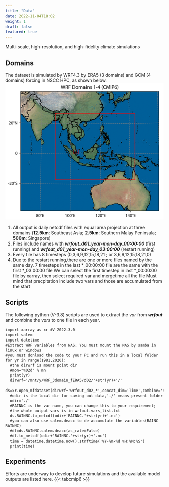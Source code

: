 ```yaml
---
title: "Data"
date: 2022-11-04T18:02
weight: 1
draft: false
featured: true
---
```

Multi-scale, high-resolution, and high-fidelity climate simulations

## Domains
The dataset is simulated by WRF4.3 by ERA5 (3 domains) and GCM (4 domains) forcing in NSCC HPC, as shown below.
![CMIP6 Downscling](/images/domains_cmip6.png)

1. All output is daily netcdf files with equal area projection at three domains
   (**12.5km**: Southeast Asia; **2.5km**: Southern Malay Peninsula; **500m**: Singapore)
2. Files include names with ***wrfout_d01_year-mon-day_00:00:00*** (first running)
   and ***wrfout_d01_year-mon-day_03:00:00*** (restart running)
3. Every file has 8 timesteps (0,3,6,9,12,15,18,21 ; or 3,6,9,12,15,18,21,0)
4. Due to the restart running,there are one or more files named by the same day.
   7 timesteps in the last *_00:00:00 file are the same with the first *_03:00:00 file
   We can select the first timestep in last *_00:00:00 file by xarray, then select required var and mergetime all the file
   Must mind that precpitation include two vars and those are accumulated from the start

## Scripts

The following python (V-3.8) scripts are used to extract the *var* from ***wrfout*** and combine the *vars* to one file in each year.


```shell
import xarray as xr #V-2022.3.0 
import salem 
import datetime
#Extract WRF variables from NAS; You must mount the NAS by samba in linux or windows
#you must donload the code to your PC and run this in a local folder 
for yr in range(1981,2020):
  #the dirwrf is mount point dir  
  #mon="%02d" % mn
  print(yr)
  dirwrf='/mnt/y/WRF_3domain_fERA5/d02/'+str(yr)+'/'
  ds=xr.open_mfdataset(dirwrf+'wrfout_d02_*',concat_dim='Time',combine='nested')
  #odir is the local dir for saving out data,'./' means present folder
  odir='./'
  #RAINNC is the var name, you can change this to your requirement;
  #the whole output vars is in wrfout.vars_list.txt
  ds.RAINNC.to_netcdf(odir+'RAINNC.'+str(yr)+'.nc')
  #you can also use salem.deacc to de-accumulate the variables(RAINC RAINNC)
  #df=ds.RAINNC.salem.deacc(as_rate=False)
  #df.to_netcdf(odir+'RAINNC.'+str(yr)+'.nc')
  time = datetime.datetime.now().strftime('%Y-%m-%d %H:%M:%S')
  print(time)
```


## Experiments 
Efforts are underway to develop future simulations and the available model outputs are listed here.
{{< tabcmip6 >}}
